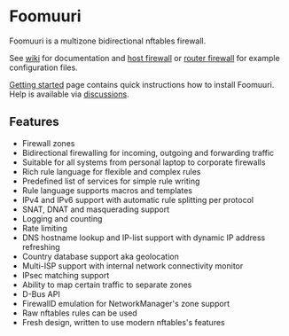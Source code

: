 # Foomuuri

Foomuuri is a multizone bidirectional nftables firewall.

See [wiki](https://github.com/FoobarOy/foomuuri/wiki) for documentation
and [host firewall](https://github.com/FoobarOy/foomuuri/wiki/Host-Firewall)
or [router firewall](https://github.com/FoobarOy/foomuuri/wiki/Router-Firewall)
for example configuration files.

[Getting started](https://github.com/FoobarOy/foomuuri/wiki/Getting-Started)
page contains quick instructions how to install Foomuuri. Help is available
via [discussions](https://github.com/FoobarOy/foomuuri/discussions).


## Features

* Firewall zones
* Bidirectional firewalling for incoming, outgoing and forwarding traffic
* Suitable for all systems from personal laptop to corporate firewalls
* Rich rule language for flexible and complex rules
* Predefined list of services for simple rule writing
* Rule language supports macros and templates
* IPv4 and IPv6 support with automatic rule splitting per protocol
* SNAT, DNAT and masquerading support
* Logging and counting
* Rate limiting
* DNS hostname lookup and IP-list support with dynamic IP address refreshing
* Country database support aka geolocation
* Multi-ISP support with internal network connectivity monitor
* IPsec matching support
* Ability to map certain traffic to separate zones
* D-Bus API
* FirewallD emulation for NetworkManager's zone support
* Raw nftables rules can be used
* Fresh design, written to use modern nftables's features
